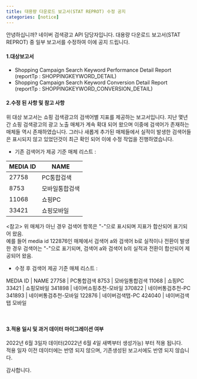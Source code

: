 ```yaml
---
title: 대용량 다운로드 보고서(STAT REPROT) 수정 공지 
categories: [notice]
---
```


안녕하십니까? 네이버 검색광고 API 담당자입니다.
대용량 다운로드 보고서(STAT REPROT) 중 일부 보고서를 수정하여 이에 공지 드립니다.  <br>


#### 1.대상보고서 <br>
* Shopping Campaign Search Keyword Performance Detail Report (reportTp : SHOPPINGKEYWORD_DETAIL)<br>
* Shopping Campaign Search Keyword Conversion Detail Report (reportTp : SHOPPINGKEYWORD_CONVERSION_DETAIL)<br>

#### 2.수정 된 사항 및 참고 사항 <br>
위 대상 보고서는 쇼핑 검색광고의 검색어별 지표를 제공하는 보고서입니다. 
지난 몇년간 쇼핑 검색광고의 광고 노출 매체가 계속 확대 되어 왔으며 이중에 검색어가 존재하는 매체들 역시 존재하였습니다.
그러나 새롭게 추가된 매체들에서 실적이 발생한 검색어들은 표시되지 않고 있었던것이 최근 확인 되어 
이에 수정 작업을 진행하였습니다. 

* 기존 검색어가 제공 기준 매체 리스트  : <br>

MEDIA ID | NAME
-- | --
27758 | PC통합검색
8753 | 모바일통합검색
11068 | 쇼핑PC
33421 | 쇼핑모바일

<참고>
위 매체가 아닌 경우 검색어 항목은 "-"으로 표시되며 지표가 합산되어 표기되어 왔음. <br>
예를 들어 media id 122876인 매체에서 검색어 a와 검색어 b로 실적이나 전환이 발생한 경우 
검색어는 "-"으로 표기되며, 검색어 a와 검색어 b의 실적과 전환이 합산되어 제공되어 왔음. <br>

* 수정 후 검색어 제공 기준 매체 리스트 : <br>

MEDIA ID | NAME 
   27758 | PC통합검색
    8753 | 모바일통합검색
   11068 | 쇼핑PC
   33421 | 쇼핑모바일
  341898 | 네이버쇼핑추천-모바일
  370822 | 네이버통검추천-PC
  341893 | 네이버통검추천-모바일
  122876 | 네이버검색탭-PC
  424040 | 네이버검색탭 모바일

<br>

#### 3.적용 일시 및 과거 데이터 마이그레이션 여부  <br>

2022년 6월 3일자 데이터(2022년 6월 4일 새벽부터 생성가능) 부터 적용 됩니다.<br>
적용 일자 이전 데이터에는 반영 되지 않으며, 기존생성된 보고서에도 반영 되지 않습니다.<br> 
	
감사합니다.
